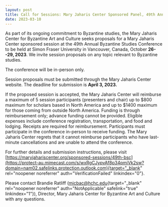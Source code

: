 ```yaml
---
layout: post
title: Call for Sessions: Mary Jaharis Center Sponsored Panel, 49th Annual Byzantine Studies Conference
date: 2023-03-10
---
```


As part of its ongoing commitment to Byzantine studies, the Mary Jaharis
Center for Byzantine Art and Culture seeks proposals for a Mary Jaharis
Center sponsored session at the 49th Annual Byzantine Studies Conference
to be held at Simon Fraser University in Vancouver, Canada, October
**26--29, 2023**. We invite session proposals on any topic relevant to
Byzantine studies.

The conference will be in-person
only.

Session proposals must be submitted through the Mary
Jaharis Center website. The deadline for submission is **April 3,
2023.**

If the proposed session is accepted, the Mary Jaharis
Center will reimburse a maximum of 5 session participants (presenters
and chair) up to $800 maximum for scholars based in North America and
up to $1400 maximum for those coming from outside North America.
Funding is through reimbursement only; advance funding cannot be
provided. Eligible expenses include conference registration,
transportation, and food and lodging. Receipts are required for
reimbursement. Participants must participate in the conference in-person
to receive funding. The Mary Jaharis Center regrets that it cannot
reimburse participants who have last-minute cancellations and are unable
to attend the conference.

For further details and submission
instructions, please visit
[https://maryjahariscenter.org/sponsored-sessions/49th-bsc](https://protect-au.mimecast.com/s/wxRgCJypvAf8p34pmiVk2sw?domain=nam02.safelinks.protection.outlook.com){target="_blank"
rel="noopener noreferrer" auth="VerificationFailed"
linkindex="0"}.

Please contact Brandie Ratliff
([mjcbac@hchc.edu](mailto:mjcbac@hchc.edu){target="_blank"
rel="noopener noreferrer" auth="NotApplicable" safelink="true"
linkindex="1"}), Director, Mary Jaharis Center for Byzantine Art and
Culture with any questions.
